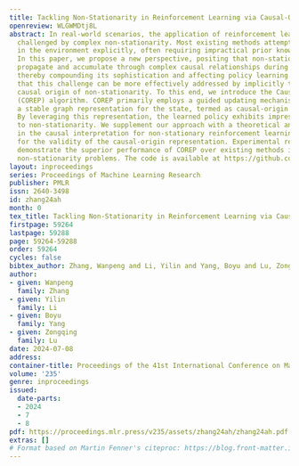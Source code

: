 ```yaml
---
title: Tackling Non-Stationarity in Reinforcement Learning via Causal-Origin Representation
openreview: WLGWMDtj8L
abstract: In real-world scenarios, the application of reinforcement learning is significantly
  challenged by complex non-stationarity. Most existing methods attempt to model changes
  in the environment explicitly, often requiring impractical prior knowledge of environments.
  In this paper, we propose a new perspective, positing that non-stationarity can
  propagate and accumulate through complex causal relationships during state transitions,
  thereby compounding its sophistication and affecting policy learning. We believe
  that this challenge can be more effectively addressed by implicitly tracing the
  causal origin of non-stationarity. To this end, we introduce the Causal-Origin REPresentation
  (COREP) algorithm. COREP primarily employs a guided updating mechanism to learn
  a stable graph representation for the state, termed as causal-origin representation.
  By leveraging this representation, the learned policy exhibits impressive resilience
  to non-stationarity. We supplement our approach with a theoretical analysis grounded
  in the causal interpretation for non-stationary reinforcement learning, advocating
  for the validity of the causal-origin representation. Experimental results further
  demonstrate the superior performance of COREP over existing methods in tackling
  non-stationarity problems. The code is available at https://github.com/PKU-RL/COREP.
layout: inproceedings
series: Proceedings of Machine Learning Research
publisher: PMLR
issn: 2640-3498
id: zhang24ah
month: 0
tex_title: Tackling Non-Stationarity in Reinforcement Learning via Causal-Origin Representation
firstpage: 59264
lastpage: 59288
page: 59264-59288
order: 59264
cycles: false
bibtex_author: Zhang, Wanpeng and Li, Yilin and Yang, Boyu and Lu, Zongqing
author:
- given: Wanpeng
  family: Zhang
- given: Yilin
  family: Li
- given: Boyu
  family: Yang
- given: Zongqing
  family: Lu
date: 2024-07-08
address:
container-title: Proceedings of the 41st International Conference on Machine Learning
volume: '235'
genre: inproceedings
issued:
  date-parts:
  - 2024
  - 7
  - 8
pdf: https://proceedings.mlr.press/v235/assets/zhang24ah/zhang24ah.pdf
extras: []
# Format based on Martin Fenner's citeproc: https://blog.front-matter.io/posts/citeproc-yaml-for-bibliographies/
---
```

